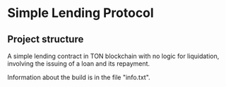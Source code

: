 # Simple Lending Protocol

## Project structure
A simple lending contract in TON blockchain with no logic for liquidation, involving the issuing of a loan and its repayment. 

Information about the build is in the file "info.txt".
